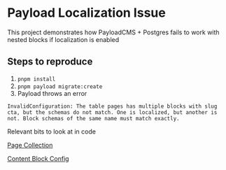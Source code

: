 # Payload Localization Issue

This project demonstrates how PayloadCMS + Postgres fails to work with nested blocks if localization is enabled

## Steps to reproduce

1. `pnpm install`
2. `pnpm payload migrate:create`
3. Payload throws an error
```
InvalidConfiguration: The table pages has multiple blocks with slug cta, but the schemas do not match. One is localized, but another is not. Block schemas of the same name must match exactly.
```

Relevant bits to look at in code

[Page Collection](blob/main/src/collections/Pages/index.ts#L77)

[Content Block Config](blob/main/src/blocks/Content/config.ts#L12)
